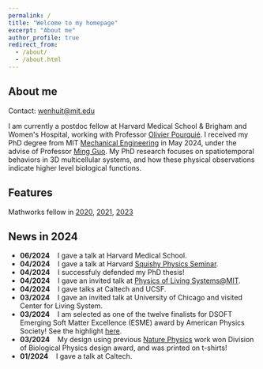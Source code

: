 ```yaml
---
permalink: /
title: "Welcome to my homepage"
excerpt: "About me"
author_profile: true
redirect_from: 
  - /about/
  - /about.html
---
```


About me
----
Contact: [wenhuit@mit.edu](wenhuit@mit.edu)

I am currently a postdoc fellow at Harvard Medical School & Brigham and Women's Hospital, working with Professor [Olivier Pourquié](https://hsci.harvard.edu/people/olivier-pourquié-phd). I received my PhD degree from MIT [Mechanical Engineering](https://meche.mit.edu) in May 2024, under the advise of Professor [Ming Guo](https://www.guolab.mit.edu). My PhD research focuses on spatiotemporal behaviors in 3D multicellular systems, and how these physical observations indicate higher level biological functions. 

Features
----
Mathworks fellow in [2020](https://engineering.mit.edu/fellows/wenhui-tang/), [2021](https://engineering.mit.edu/fellows/wenhui-tang-2/), [2023](https://engineering.mit.edu/fellows/wenhui-tang-3/)

News in 2024
----
* **06/2024** &nbsp;&nbsp; I gave a talk at Harvard Medical School.
* **04/2024** &nbsp;&nbsp; I gave a talk at Harvard [Squishy Physics Seminar](https://weitzlab.seas.harvard.edu/schedule/squishy-physics).
* **04/2024** &nbsp;&nbsp; I successfuly defended my PhD thesis!
* **04/2024** &nbsp;&nbsp; I gave an invited talk at [Physics of Living Systems@MIT](https://sites.google.com/view/pls-short-talks/home).
* **04/2024** &nbsp;&nbsp; I gave talks at Caltech and UCSF.
* **03/2024** &nbsp;&nbsp; I gave an invited talk at University of Chicago and visited Center for Living System.
* **03/2024** &nbsp;&nbsp; I am selected as one of the twelve finalists for DSOFT Emerging Soft Matter Excellence (ESME) award by American Physics Society! See the highlight [here](https://engage.aps.org/dsoft/honors/esme-award?_gl=1*tgc5yb*_ga*MjAwNTYxNDM4Mi4xNjY5NzYxMTk5*_ga_1CCM6YP0WF*MTcwOTA3MTg5MS4xMzAuMC4xNzA5MDcxODkxLjYwLjAuMA..).
* **03/2024** &nbsp;&nbsp; My design using previous [Nature Physics](https://www.nature.com/articles/s41567-022-01747-0) work won Division of Biological Physics design award, and was printed on t-shirts!
* **01/2024** &nbsp;&nbsp; I gave a talk at Caltech.






